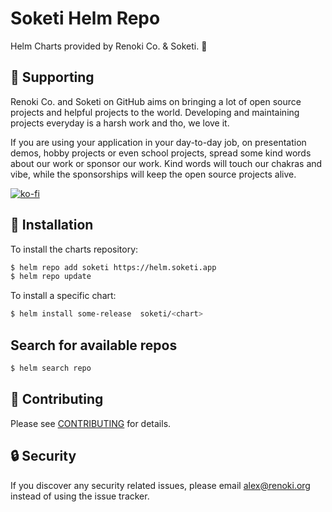 Soketi Helm Repo
================

Helm Charts provided by Renoki Co. & Soketi. 🚀

## 🤝 Supporting

Renoki Co. and Soketi on GitHub aims on bringing a lot of open source projects and helpful projects to the world. Developing and maintaining projects everyday is a harsh work and tho, we love it.

If you are using your application in your day-to-day job, on presentation demos, hobby projects or even school projects, spread some kind words about our work or sponsor our work. Kind words will touch our chakras and vibe, while the sponsorships will keep the open source projects alive.

[![ko-fi](https://www.ko-fi.com/img/githubbutton_sm.svg)](https://ko-fi.com/R6R42U8CL)

## 🚀 Installation

To install the charts repository:

```bash
$ helm repo add soketi https://helm.soketi.app
$ helm repo update
```

To install a specific chart:

```bash
$ helm install some-release  soketi/<chart>
```

## Search for available repos

```bash
$ helm search repo
```

## 🤝 Contributing

Please see [CONTRIBUTING](CONTRIBUTING.md) for details.

## 🔒  Security

If you discover any security related issues, please email alex@renoki.org instead of using the issue tracker.
